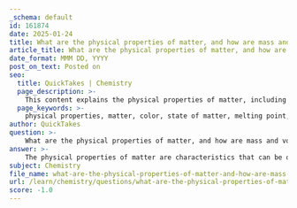 ```yaml
---
_schema: default
id: 161874
date: 2025-01-24
title: What are the physical properties of matter, and how are mass and volume related to them?
article_title: What are the physical properties of matter, and how are mass and volume related to them?
date_format: MMM DD, YYYY
post_on_text: Posted on
seo:
  title: QuickTakes | Chemistry
  page_description: >-
    This content explains the physical properties of matter, including color, state, melting point, boiling point, and density, and discusses the relationship between mass, volume, and density.
  page_keywords: >-
    physical properties, matter, color, state of matter, melting point, boiling point, density, mass, volume, relationship between mass and volume, density formula, characteristics of substances, chemical identity, solid, liquid, gas
author: QuickTakes
question: >-
    What are the physical properties of matter, and how are mass and volume related to them?
answer: >-
    The physical properties of matter are characteristics that can be observed or measured without altering the substance's chemical identity. These properties include:\n\n1. **Color**: The visual appearance of a substance.\n2. **State of Matter**: The physical form in which a substance exists, such as solid, liquid, or gas.\n3. **Melting Point**: The temperature at which a solid becomes a liquid.\n4. **Boiling Point**: The temperature at which a liquid becomes a gas.\n5. **Density**: The mass of a substance per unit volume, often expressed in grams per cubic centimeter (g/cm³).\n\nMass and volume are fundamental properties of matter that are closely related to its physical properties:\n\n- **Mass**: This is a measure of the amount of matter in an object, typically measured in grams (g) or kilograms (kg). It reflects how much substance is present in an object.\n  \n- **Volume**: This is the amount of space that matter occupies, measured in liters (L) or cubic centimeters (cm³). It indicates how much three-dimensional space an object takes up.\n\nThe relationship between mass and volume is crucial for understanding density, which is defined as:\n\n$$\n\text{Density} = \frac{\text{Mass}}{\text{Volume}}\n$$\n\nThis formula shows that density is directly proportional to mass and inversely proportional to volume. Therefore, if the mass of a substance increases while its volume remains constant, its density will increase. Conversely, if the volume increases while the mass remains constant, the density will decrease.\n\nIn summary, mass and volume are essential physical properties that help characterize matter, and their relationship is fundamental to understanding density, which is a key property used to identify and classify substances.
subject: Chemistry
file_name: what-are-the-physical-properties-of-matter-and-how-are-mass-and-volume-related-to-them.md
url: /learn/chemistry/questions/what-are-the-physical-properties-of-matter-and-how-are-mass-and-volume-related-to-them
score: -1.0
---
```


&nbsp;